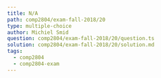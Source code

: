 ```yaml
---
title: N/A
path: comp2804/exam-fall-2018/20
type: multiple-choice
author: Michiel Smid
question: comp2804/exam-fall-2018/20/question.ts
solution: comp2804/exam-fall-2018/20/solution.md
tags:
  - comp2804
  - comp2804-exam
---
```

